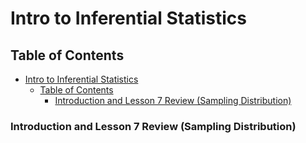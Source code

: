 # Intro to Inferential Statistics

## Table of Contents

- [Intro to Inferential Statistics](#intro-to-inferential-statistics)
  - [Table of Contents](#table-of-contents)
    - [Introduction and Lesson 7 Review (Sampling Distribution)](#introduction-and-lesson-7-review-sampling-distribution)

### Introduction and Lesson 7 Review (Sampling Distribution)
